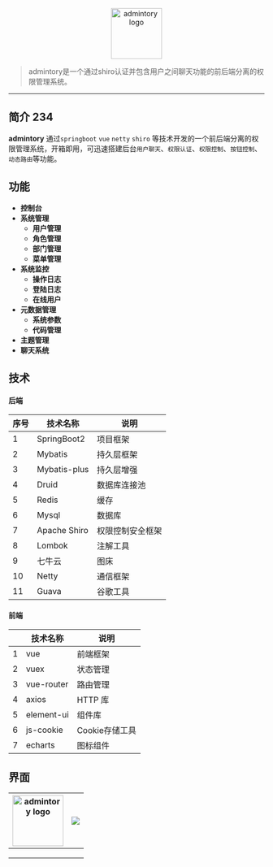 <p align="center">
    <a href="#" target="_blank" rel="noopener noreferrer">
        <img width="100" src="http://r43gtz94v.hd-bkt.clouddn.com/slack-logo-84.png" alt="admintory logo" />
    </a>
</p>


> admintory是一个通过shiro认证并包含用户之间聊天功能的前后端分离的权限管理系统。


------------------------------

## 简介  234

**admintory** 通过`springboot` `vue` `netty` `shiro` 等技术开发的一个前后端分离的权限管理系统，开箱即用，可迅速搭建后台`用户聊天`、`权限认证`、`权限控制`、`按钮控制`、`动态路由`等功能。 

## 功能

- **控制台**
- **系统管理**
  - **用户管理**
  - **角色管理**
  - **部门管理**
  - **菜单管理**
- **系统监控**
  - **操作日志**
  - **登陆日志**
  - **在线用户**
- **元数据管理**
  - **系统参数**
  - **代码管理**
- **主题管理**
- **聊天系统**

## 技术

#### 后端

| 序号 | 技术名称     | 说明             |
| ---- | ------------ | ---------------- |
| 1    | SpringBoot2  | 项目框架         |
| 2    | Mybatis      | 持久层框架       |
| 3    | Mybatis-plus | 持久层增强       |
| 4    | Druid        | 数据库连接池     |
| 5    | Redis        | 缓存             |
| 6    | Mysql        | 数据库           |
| 7    | Apache Shiro | 权限控制安全框架 |
| 8    | Lombok       | 注解工具         |
| 9    | 七牛云       | 图床             |
| 10   | Netty        | 通信框架         |
| 11   | Guava        | 谷歌工具         |

#### 前端

|      | 技术名称     | 说明           |
| ---- | ------------ | -------------- |
| 1    | vue          | 前端框架       |
| 2    | vuex         | 状态管理       |
| 3    | vue-router   | 路由管理       |
| 4    | axios        | HTTP 库        |
| 5    | element-ui   | 组件库         |
| 6    | js-cookie    | Cookie存储工具 |
| 7    | echarts      | 图标组件       |


## 界面

| <img width="100" src="http://r43gtz94v.hd-bkt.clouddn.com/slack-logo-84.png" alt="admintory logo" /> | ![](http://r43gtz94v.hd-bkt.clouddn.com/slack-logo-84.png) |
| ------------------------------------------------------------ | ---------------------------------------------------------- |
|                                                              |                                                            |
|                                                              |                                                            |
|                                                              |                                                            |

